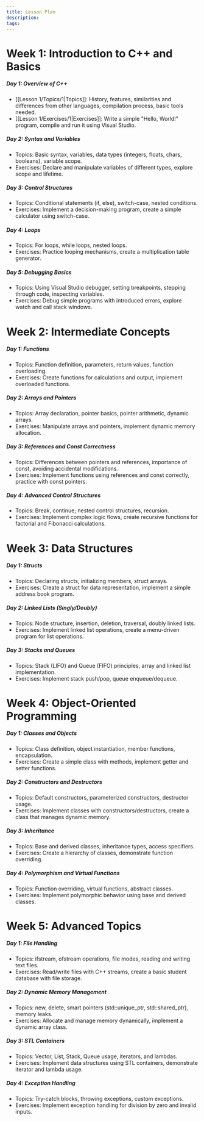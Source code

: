 ```yaml
---
title: Lesson Plan
description: 
tags:
---
```

# Week 1: Introduction to C++ and Basics
##### Day 1: Overview of C++
- [[Lesson 1/Topics/1|Topics]]: History, features, similarities and differences from other languages, compilation process, basic tools needed.
- [[Lesson 1/Exercises/1|Exercises]]: Write a simple "Hello, World!" program, compile and run it using Visual Studio.
##### Day 2: Syntax and Variables
- Topics: Basic syntax, variables, data types (integers, floats, chars, booleans), variable scope.
- Exercises: Declare and manipulate variables of different types, explore scope and lifetime.
##### Day 3: Control Structures
- Topics: Conditional statements (if, else), switch-case, nested conditions.
- Exercises: Implement a decision-making program, create a simple calculator using switch-case.
##### Day 4: Loops
- Topics: For loops, while loops, nested loops.
- Exercises: Practice looping mechanisms, create a multiplication table generator.
##### Day 5: Debugging Basics
- Topics: Using Visual Studio debugger, setting breakpoints, stepping through code, inspecting variables.
- Exercises: Debug simple programs with introduced errors, explore watch and call stack windows.
# Week 2: Intermediate Concepts
##### Day 1: Functions
- Topics: Function definition, parameters, return values, function overloading.
- Exercises: Create functions for calculations and output, implement overloaded functions.
##### Day 2: Arrays and Pointers
- Topics: Array declaration, pointer basics, pointer arithmetic, dynamic arrays.
- Exercises: Manipulate arrays and pointers, implement dynamic memory allocation.
##### Day 3: References and Const Correctness
- Topics: Differences between pointers and references, importance of const, avoiding accidental modifications.
- Exercises: Implement functions using references and const correctly, practice with const pointers.
##### Day 4: Advanced Control Structures
- Topics: Break, continue; nested control structures, recursion.
- Exercises: Implement complex logic flows, create recursive functions for factorial and Fibonacci calculations.
# Week 3: Data Structures
##### Day 1: Structs
- Topics: Declaring structs, initializing members, struct arrays.
- Exercises: Create a struct for data representation, implement a simple address book program.
##### Day 2: Linked Lists (Singly/Doubly)
- Topics: Node structure, insertion, deletion, traversal, doubly linked lists.
- Exercises: Implement linked list operations, create a menu-driven program for list operations.
##### Day 3: Stacks and Queues
- Topics: Stack (LIFO) and Queue (FIFO) principles, array and linked list implementation.
- Exercises: Implement stack push/pop, queue enqueue/dequeue.
# Week 4: Object-Oriented Programming
##### Day 1: Classes and Objects
- Topics: Class definition, object instantiation, member functions, encapsulation.
- Exercises: Create a simple class with methods, implement getter and setter functions.
##### Day 2: Constructors and Destructors
- Topics: Default constructors, parameterized constructors, destructor usage.
- Exercises: Implement classes with constructors/destructors, create a class that manages dynamic memory.
##### Day 3: Inheritance
- Topics: Base and derived classes, inheritance types, access specifiers.
- Exercises: Create a hierarchy of classes, demonstrate function overriding.
##### Day 4: Polymorphism and Virtual Functions
- Topics: Function overriding, virtual functions, abstract classes.
- Exercises: Implement polymorphic behavior using base and derived classes.
# Week 5: Advanced Topics
##### Day 1: File Handling
- Topics: ifstream, ofstream operations, file modes, reading and writing text files.
- Exercises: Read/write files with C++ streams, create a basic student database with file storage.
##### Day 2: Dynamic Memory Management
- Topics: new, delete, smart pointers (std::unique_ptr, std::shared_ptr), memory leaks.
- Exercises: Allocate and manage memory dynamically, implement a dynamic array class.
##### Day 3: STL Containers
- Topics: Vector, List, Stack, Queue usage, iterators, and lambdas.
- Exercises: Implement data structures using STL containers, demonstrate iterator and lambda usage.
##### Day 4: Exception Handling
- Topics: Try-catch blocks, throwing exceptions, custom exceptions.
- Exercises: Implement exception handling for division by zero and invalid inputs.